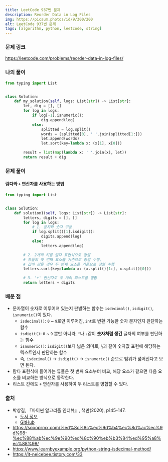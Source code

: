 ```yaml
---
title: LeetCode 937번 문제
description: Reorder Data in Log Files
img: https://picsum.photos/id/9/300/200
alt: LeetCode 937번 문제
tags: [algorithm, python, leetcode, string]
---
```


### 문제 링크

https://leetcode.com/problems/reorder-data-in-log-files/

### 나의 풀이

```python
from typing import List


class Solution:
    def my_solution(self, logs: List[str]) -> List[str]:
        let, dig = [], []
        for log in logs:
            if log[-1].isnumeric():
                dig.append(log)
            else:
                splitted = log.split()
                words = (splitted[0], ' '.join(splitted[1:]))
                let.append(words)
                let.sort(key=lambda x: (x[1], x[0]))

        result = list(map(lambda x: ' '.join(x), let))
        return result + dig
```

### 문제 풀이

#### 람다와 `+` 연산자를 사용하는 방법

```python
from typing import List


class Solution:
    def solution1(self, logs: List[str]) -> List[str]:
        letters, digits = [], []
        for log in logs:
            # 1. 문자와 숫자 구분
            if log.split()[1].isdigit():
                digits.append(log)
            else:
                letters.append(log)

        # 2. 2개의 키를 람다 표현식으로 정렬
        # 튜플의 첫 번째 요소를 기준으로 정렬 수행,
        # 값이 같을 경우 두 번째 요소를 기준으로 정렬 수행
        letters.sort(key=lambda x: (x.split()[1:], x.split()[0]))

        # 3. '+' 연산자로 두 개의 리스트를 병합
        return letters + digits
```

### 배운 점

- 문자열이 숫자로 이루어져 있는지 판별하는 함수는 `isdecimal()`, `isdigit()`, `isnumeric()`이 있다.
  - `isdecimal()`: `0` ~ `9`로만 이루어진, `int`로 변환 가능한 숫자 문자인지 판단하는 함수
  - `isdigit()`: `0` ~ `9` 뿐만 아니라, `²`나 `₃`같이 **숫자처럼 생긴** 글자의 여부를 판단하는 함수
  - `isnumeric()`: `isdigit()`보다 넓은 의미로, `½`과 같이 숫자값 표현에 해당하는 텍스트인지 판단하는 함수
  - 즉, `isdecimal()` -> `isdigit()` -> `isnumeric()` 순으로 범위가 넓어진다고 보면 된다.
- 람다 표현식에 들어가는 튜플은 첫 번째 요소부터 비교, 해당 요소가 같으면 다음 요소를 비교하는 방식으로 동작한다.
- 리스트 간에도 `+` 연산자를 사용하여 두 리스트를 병합할 수 있다.

### 출처

- 박상길, 『파이썬 알고리즘 인터뷰』, 책만(2020), p145-147.
  - [도서 정보](https://www.onlybook.co.kr/entry/algorithm-interview)
  - [GitHub](https://github.com/onlybooks/algorithm-interview)
- https://soooprmx.com/%ed%8c%8c%ec%9d%b4%ec%8d%ac%ec%9d%98-%ec%88%ab%ec%9e%90%ed%8c%90%eb%b3%84%ed%95%a8%ec%88%98/
- https://www.learnbyexample.org/python-string-isdecimal-method/
- https://it-neicebee.tistory.com/33
